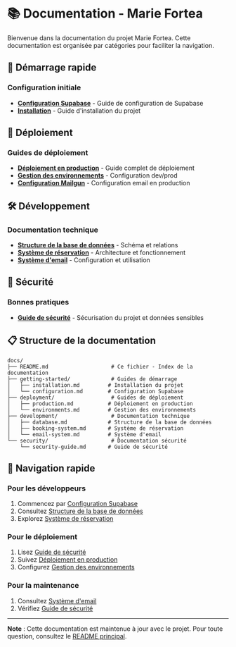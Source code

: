 # 📚 Documentation - Marie Fortea

Bienvenue dans la documentation du projet Marie Fortea. Cette documentation est organisée par catégories pour faciliter la navigation.

## 🚀 Démarrage rapide

### Configuration initiale
- [**Configuration Supabase**](./getting-started/configuration.md) - Guide de configuration de Supabase
- [**Installation**](./getting-started/installation.md) - Guide d'installation du projet

## 🚀 Déploiement

### Guides de déploiement
- [**Déploiement en production**](./deployment/production.md) - Guide complet de déploiement
- [**Gestion des environnements**](./deployment/environments.md) - Configuration dev/prod
- [**Configuration Mailgun**](./deployment/mailgun-setup.md) - Configuration email en production

## 🛠️ Développement

### Documentation technique
- [**Structure de la base de données**](./development/database.md) - Schéma et relations
- [**Système de réservation**](./development/booking-system.md) - Architecture et fonctionnement
- [**Système d'email**](./development/email-system.md) - Configuration et utilisation

## 🔐 Sécurité

### Bonnes pratiques
- [**Guide de sécurité**](./security/security-guide.md) - Sécurisation du projet et données sensibles

## 📋 Structure de la documentation

```
docs/
├── README.md                    # Ce fichier - Index de la documentation
├── getting-started/             # Guides de démarrage
│   ├── installation.md         # Installation du projet
│   └── configuration.md        # Configuration Supabase
├── deployment/                  # Guides de déploiement
│   ├── production.md           # Déploiement en production
│   └── environments.md         # Gestion des environnements
├── development/                 # Documentation technique
│   ├── database.md             # Structure de la base de données
│   ├── booking-system.md       # Système de réservation
│   └── email-system.md         # Système d'email
└── security/                    # Documentation sécurité
    └── security-guide.md       # Guide de sécurité
```

## 🎯 Navigation rapide

### Pour les développeurs
1. Commencez par [Configuration Supabase](./getting-started/configuration.md)
2. Consultez [Structure de la base de données](./development/database.md)
3. Explorez [Système de réservation](./development/booking-system.md)

### Pour le déploiement
1. Lisez [Guide de sécurité](./security/security-guide.md)
2. Suivez [Déploiement en production](./deployment/production.md)
3. Configurez [Gestion des environnements](./deployment/environments.md)

### Pour la maintenance
1. Consultez [Système d'email](./development/email-system.md)
2. Vérifiez [Guide de sécurité](./security/security-guide.md)

---

**Note** : Cette documentation est maintenue à jour avec le projet. Pour toute question, consultez le [README principal](../README.md).
